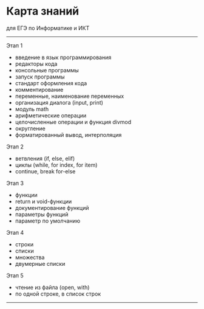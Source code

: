 # Карта знаний  

для ЕГЭ по Информатике и ИКТ  

---  

Этап 1  
- введение в язык программирования  
- редакторы кода  
- консольные программы  
- запуск программы  
- стандарт оформления кода  
- комментирование  
- переменные, наименование переменных  
- организация диалога (input, print)  
- модуль math  
- арифметические операции  
- целочисленные операции и функция divmod  
- округление  
- форматированный вывод, интерполяция  

Этап 2  
- ветвления (if, else, elif)  
- циклы (while, for index, for item)  
- continue, break  for-else  

Этап 3  
- функции  
- return и void-функции  
- документирование функций  
- параметры функций  
- параметр по умолчанию  

Этап 4  
- строки  
- списки  
- множества  
- двумерные списки  

Этап 5  
- чтение из файла (open, with)  
- по одной строке, в список строк  

---  
